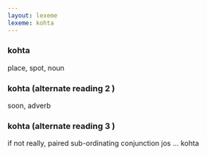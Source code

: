 ```yaml
---
layout: lexeme
lexeme: kohta
---
```


###  kohta 
place, spot, noun


###  kohta  (alternate reading 2 )

soon, adverb


###  kohta  (alternate reading 3 )

if not really, paired sub-ordinating conjunction jos ... kohta

